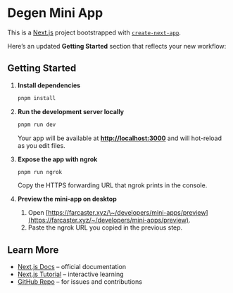 # Degen Mini App

This is a [Next.js](https://nextjs.org/) project bootstrapped with [`create-next-app`](https://github.com/vercel/next.js/tree/canary/packages/create-next-app).

Here’s an updated **Getting Started** section that reflects your new workflow:

## Getting Started

1. **Install dependencies**

   ```bash
   pnpm install
   ```

2. **Run the development server locally**

   ```bash
   pnpm run dev
   ```

   Your app will be available at **[http://localhost:3000](http://localhost:3000)** and will hot-reload as you edit files.

3. **Expose the app with ngrok**

   ```bash
   pnpm run ngrok
   ```

   Copy the HTTPS forwarding URL that ngrok prints in the console.

4. **Preview the mini-app on desktop**

   1. Open [https://farcaster.xyz/\~/developers/mini-apps/preview](https://farcaster.xyz/~/developers/mini-apps/preview).
   2. Paste the ngrok URL you copied in the previous step.

## Learn More

- [Next.js Docs](https://nextjs.org/docs) – official documentation
- [Next.js Tutorial](https://nextjs.org/learn) – interactive learning
- [GitHub Repo](https://github.com/vercel/next.js/) – for issues and contributions
